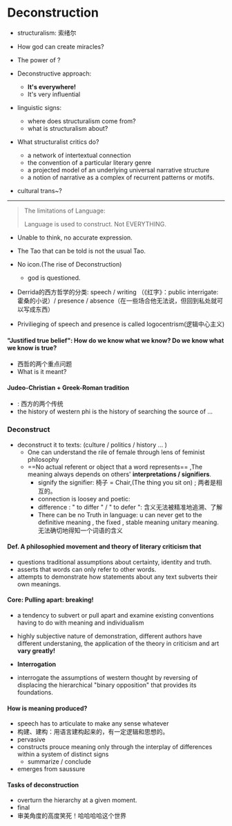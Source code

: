 # Deconstruction

- structuralism: 索绪尔

- How god can create miracles?
- The power of ? 
- Deconstructive approach:
  - **It's everywhere!**
  - It's very influential

- linguistic signs:
  - where does structuralism come from?
  - what is structuralism about?

- What structuralist critics do?
  - a network of intertextual connection
  - the convention of a particular literary genre
  - a projected model of an underlying universal narrative structure
  - a notion of narrative as a complex of recurrent patterns or motifs.

- cultural trans~?

-----------

> The limitations of Language:
> 
> Language is used to construct. Not EVERYTHING.
- Unable to think, no accurate expression.
- The Tao that can be told is not the usual Tao.
- No icon.(The rise of Deconstruction)  
  - god is questioned.


- Derrida的西方哲学的分类: speech / writing （《红字》：public interrigate: 霍桑的小说）/ presence / absence（在一些场合他无法说，但回到私处就可以写成东西）
- Privilieging of speech and presence is called logocentrism(逻辑中心主义)

#### "Justified true belief": How do we know what we know? Do we know what we know is true? 

  - 西哲的两个重点问题
  - What is it meant?

#### Judeo-Christian + Greek-Roman tradition

- : 西方的两个传统
- the history of western phi is the history of searching the source of ...

### Deconstruct

- deconstruct it to texts: (culture / politics / history ... )
  - One can understand the rile of female through lens of feminist philosophy
  - ==No actual referent or object that a word represents==  ,The meaning always depends on others' **interpretations / signifiers**.
    - signify the signifier: 椅子 = Chair,(The thing you sit on) ; 两者是相互的。
    - connection is loosey and poetic:
    - difference : " to differ " / " to defer ": 含义无法被精准地追溯、了解
    - There can be no Truth in language: u can never get to the definitive meaning , the fixed , stable meaning unitary meaning. 无法确切地得知一个词语的含义



#### Def. A philosophied movement and theory of literary criticism that 
  - questions traditional assumptions about certainty, identity and truth.
  - asserts that words can only refer to other words.
  - attempts to demonstrate how statements about any text subverts their own meanings.


#### Core: Pulling apart: breaking!
  - a tendency to subvert or pull apart and examine existing conventions having to do with meaning and individualism
  - highly subjective nature of demonstration, different authors have different understaning, the application of the theory in criticism and art **vary greatly!**


- **Interrogation**
- interrogate the assumptions of western thought by reversing of displacing the hierarchical "binary opposition" that provides its foundations.


#### How is meaning produced?
- speech has to articulate to make any sense whatever
- 构建、建构：用语言建构起来的，有一定逻辑和思想的。
- pervasive 
- constructs prouce meaning only through the interplay of differences within a system of distinct signs
  - summarize / conclude
- emerges from saussure

#### Tasks of deconstruction 

- overturn the hierarchy at a given moment.
- final
- 审美角度的高度笑死！哈哈哈哈这个世界